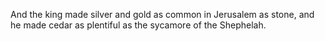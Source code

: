 And the king made silver and gold as common in Jerusalem as stone, and he made cedar as plentiful as the sycamore of the Shephelah.
